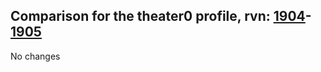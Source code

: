 ## Comparison for the theater0 profile, rvn: [1904](https://github.com/PRO100KatYT/FortniteProfileRevisions/tree/main/profiles/theater0/1904%20theater0.json)-[1905](https://github.com/PRO100KatYT/FortniteProfileRevisions/tree/main/profiles/theater0/1905%20theater0.json)

No changes
